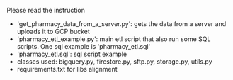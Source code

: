 Please read the instruction

- 'get_pharmacy_data_from_a_server.py': gets the data from a server and uploads it to GCP bucket
- 'pharmacy_etl_example.py': main etl script that also run some SQL scripts. One sql example is 'pharmacy_etl.sql'
- 'pharmacy_etl.sql': sql script example
- classes used: bigquery.py, firestore.py, sftp.py, storage.py, utils.py
- requirements.txt for libs alignment 
